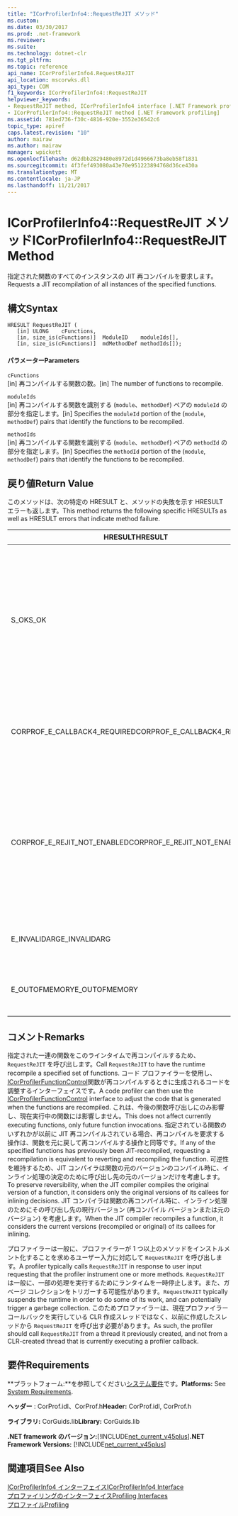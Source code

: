 ```yaml
---
title: "ICorProfilerInfo4::RequestReJIT メソッド"
ms.custom: 
ms.date: 03/30/2017
ms.prod: .net-framework
ms.reviewer: 
ms.suite: 
ms.technology: dotnet-clr
ms.tgt_pltfrm: 
ms.topic: reference
api_name: ICorProfilerInfo4.RequestReJIT
api_location: mscorwks.dll
api_type: COM
f1_keywords: ICorProfilerInfo4::RequestReJIT
helpviewer_keywords:
- RequestReJIT method, ICorProfilerInfo4 interface [.NET Framework profiling]
- ICorProfilerInfo4::RequestReJIT method [.NET Framework profiling]
ms.assetid: 781ed736-f30c-4816-920e-3552e36542c6
topic_type: apiref
caps.latest.revision: "10"
author: mairaw
ms.author: mairaw
manager: wpickett
ms.openlocfilehash: d62dbb2829480e8972d1d4966673ba8eb58f1831
ms.sourcegitcommit: 4f3fef493080a43e70e951223894768d36ce430a
ms.translationtype: MT
ms.contentlocale: ja-JP
ms.lasthandoff: 11/21/2017
---
```

# <a name="icorprofilerinfo4requestrejit-method"></a><span data-ttu-id="ade85-102">ICorProfilerInfo4::RequestReJIT メソッド</span><span class="sxs-lookup"><span data-stu-id="ade85-102">ICorProfilerInfo4::RequestReJIT Method</span></span>
<span data-ttu-id="ade85-103">指定された関数のすべてのインスタンスの JIT 再コンパイルを要求します。</span><span class="sxs-lookup"><span data-stu-id="ade85-103">Requests a JIT recompilation of all instances of the specified functions.</span></span>  
  
## <a name="syntax"></a><span data-ttu-id="ade85-104">構文</span><span class="sxs-lookup"><span data-stu-id="ade85-104">Syntax</span></span>  
  
```  
HRESULT RequestReJIT (  
   [in] ULONG    cFunctions,  
   [in, size_is(cFunctions)]  ModuleID    moduleIds[],  
   [in, size_is(cFunctions)]  mdMethodDef methodIds[]);  
```  
  
#### <a name="parameters"></a><span data-ttu-id="ade85-105">パラメーター</span><span class="sxs-lookup"><span data-stu-id="ade85-105">Parameters</span></span>  
 `cFunctions`  
 <span data-ttu-id="ade85-106">[in] 再コンパイルする関数の数。</span><span class="sxs-lookup"><span data-stu-id="ade85-106">[in] The number of functions to recompile.</span></span>  
  
 `moduleIds`  
 <span data-ttu-id="ade85-107">[in] 再コンパイルする関数を識別する (`module`、`methodDef`) ペアの `moduleId` の部分を指定します。</span><span class="sxs-lookup"><span data-stu-id="ade85-107">[in] Specifies the `moduleId` portion of the (`module`, `methodDef`) pairs that identify the functions to be recompiled.</span></span>  
  
 `methodIds`  
 <span data-ttu-id="ade85-108">[in] 再コンパイルする関数を識別する (`module`、`methodDef`) ペアの `methodId` の部分を指定します。</span><span class="sxs-lookup"><span data-stu-id="ade85-108">[in] Specifies the `methodId` portion of the (`module`, `methodDef`) pairs that identify the functions to be recompiled.</span></span>  
  
## <a name="return-value"></a><span data-ttu-id="ade85-109">戻り値</span><span class="sxs-lookup"><span data-stu-id="ade85-109">Return Value</span></span>  
 <span data-ttu-id="ade85-110">このメソッドは、次の特定の HRESULT と、メソッドの失敗を示す HRESULT エラーも返します。</span><span class="sxs-lookup"><span data-stu-id="ade85-110">This method returns the following specific HRESULTs as well as HRESULT errors that indicate method failure.</span></span>  
  
|<span data-ttu-id="ade85-111">HRESULT</span><span class="sxs-lookup"><span data-stu-id="ade85-111">HRESULT</span></span>|<span data-ttu-id="ade85-112">説明</span><span class="sxs-lookup"><span data-stu-id="ade85-112">Description</span></span>|  
|-------------|-----------------|  
|<span data-ttu-id="ade85-113">S_OK</span><span class="sxs-lookup"><span data-stu-id="ade85-113">S_OK</span></span>|<span data-ttu-id="ade85-114">すべてのメソッドを JIT 再コンパイル対象としてマークする操作が試行されました。</span><span class="sxs-lookup"><span data-stu-id="ade85-114">An attempt was made to mark all the methods for JIT recompilation.</span></span> <span data-ttu-id="ade85-115">プロファイラーを実装する必要があります、 [icorprofilercallback 4::rejiterror](../../../../docs/framework/unmanaged-api/profiling/icorprofilercallback4-rejiterror-method.md)を決定する方法は JIT 再コンパイルが正常にマークされたメソッドです。</span><span class="sxs-lookup"><span data-stu-id="ade85-115">The profiler must implement the [ICorProfilerCallback4::ReJITError](../../../../docs/framework/unmanaged-api/profiling/icorprofilercallback4-rejiterror-method.md) method to determine which methods were successfully marked for JIT recompilation.</span></span>|  
|<span data-ttu-id="ade85-116">CORPROF_E_CALLBACK4_REQUIRED</span><span class="sxs-lookup"><span data-stu-id="ade85-116">CORPROF_E_CALLBACK4_REQUIRED</span></span>|<span data-ttu-id="ade85-117">プロファイラーを実装する必要があります、 [ICorProfilerCallback4](../../../../docs/framework/unmanaged-api/profiling/icorprofilercallback4-interface.md)この呼び出しをサポートするためのインターフェイスです。</span><span class="sxs-lookup"><span data-stu-id="ade85-117">The profiler must implement the [ICorProfilerCallback4](../../../../docs/framework/unmanaged-api/profiling/icorprofilercallback4-interface.md) interface for this call to be supported.</span></span>|  
|<span data-ttu-id="ade85-118">CORPROF_E_REJIT_NOT_ENABLED</span><span class="sxs-lookup"><span data-stu-id="ade85-118">CORPROF_E_REJIT_NOT_ENABLED</span></span>|<span data-ttu-id="ade85-119">JIT 再コンパイルが有効になっていませんでした。</span><span class="sxs-lookup"><span data-stu-id="ade85-119">JIT recompilation has not been enabled.</span></span> <span data-ttu-id="ade85-120">使用して初期化中に JIT 再コンパイルを有効にする必要があります、 [icorprofilerinfo::seteventmask](../../../../docs/framework/unmanaged-api/profiling/icorprofilerinfo-seteventmask-method.md)を設定するメソッド、`COR_PRF_ENABLE_REJIT`フラグ。</span><span class="sxs-lookup"><span data-stu-id="ade85-120">You must enable JIT recompilation during initialization by using the [ICorProfilerInfo::SetEventMask](../../../../docs/framework/unmanaged-api/profiling/icorprofilerinfo-seteventmask-method.md) method to set the `COR_PRF_ENABLE_REJIT` flag.</span></span>|  
|<span data-ttu-id="ade85-121">E_INVALIDARG</span><span class="sxs-lookup"><span data-stu-id="ade85-121">E_INVALIDARG</span></span>|<span data-ttu-id="ade85-122">`cFunctions` が 0 であるか、`moduleIds` または `methodIds` が `NULL` です。</span><span class="sxs-lookup"><span data-stu-id="ade85-122">`cFunctions` is 0, or `moduleIds` or `methodIds` is `NULL`.</span></span>|  
|||  
|<span data-ttu-id="ade85-123">E_OUTOFMEMORY</span><span class="sxs-lookup"><span data-stu-id="ade85-123">E_OUTOFMEMORY</span></span>|<span data-ttu-id="ade85-124">メモリが不足しているために、CLR は要求を完了できませんでした。</span><span class="sxs-lookup"><span data-stu-id="ade85-124">The CLR was unable to complete the request because it ran out of memory.</span></span>|  
  
## <a name="remarks"></a><span data-ttu-id="ade85-125">コメント</span><span class="sxs-lookup"><span data-stu-id="ade85-125">Remarks</span></span>  
 <span data-ttu-id="ade85-126">指定された一連の関数をこのラインタイムで再コンパイルするため、`RequestReJIT` を呼び出します。</span><span class="sxs-lookup"><span data-stu-id="ade85-126">Call `RequestReJIT` to have the runtime recompile a specified set of functions.</span></span> <span data-ttu-id="ade85-127">コード プロファイラーを使用し、 [ICorProfilerFunctionControl](../../../../docs/framework/unmanaged-api/profiling/icorprofilerfunctioncontrol-interface.md)関数が再コンパイルするときに生成されるコードを調整するインターフェイスです。</span><span class="sxs-lookup"><span data-stu-id="ade85-127">A code profiler can then use the [ICorProfilerFunctionControl](../../../../docs/framework/unmanaged-api/profiling/icorprofilerfunctioncontrol-interface.md) interface to adjust the code that is generated when the functions are recompiled.</span></span> <span data-ttu-id="ade85-128">これは、今後の関数呼び出しにのみ影響し、現在実行中の関数には影響しません。</span><span class="sxs-lookup"><span data-stu-id="ade85-128">This does not affect currently executing functions, only future function invocations.</span></span> <span data-ttu-id="ade85-129">指定されている関数のいずれかが以前に JIT 再コンパイルされている場合、再コンパイルを要求する操作は、関数を元に戻して再コンパイルする操作と同等です。</span><span class="sxs-lookup"><span data-stu-id="ade85-129">If any of the specified functions has previously been JIT-recompiled, requesting a recompilation is equivalent to reverting and recompiling the function.</span></span> <span data-ttu-id="ade85-130">可逆性を維持するため、JIT コンパイラは関数の元のバージョンのコンパイル時に、インライン処理の決定のために呼び出し先の元のバージョンだけを考慮します。</span><span class="sxs-lookup"><span data-stu-id="ade85-130">To preserve reversibility, when the JIT compiler compiles the original version of a function, it considers only the original versions of its callees for inlining decisions.</span></span> <span data-ttu-id="ade85-131">JIT コンパイラは関数の再コンパイル時に、インライン処理のためにその呼び出し先の現行バージョン (再コンパイル バージョンまたは元のバージョン) を考慮します。</span><span class="sxs-lookup"><span data-stu-id="ade85-131">When the JIT compiler recompiles a function, it considers the current versions (recompiled or original) of its callees for inlining.</span></span>  
  
 <span data-ttu-id="ade85-132">プロファイラーは一般に、プロファイラーが 1 つ以上のメソッドをインストルメント化することを求めるユーザー入力に対応して `RequestReJIT` を呼び出します。</span><span class="sxs-lookup"><span data-stu-id="ade85-132">A profiler typically calls `RequestReJIT` in response to user input requesting that the profiler instrument one or more methods.</span></span> <span data-ttu-id="ade85-133">`RequestReJIT` は一般に、一部の処理を実行するためにランタイムを一時停止します。また、ガベージ コレクションをトリガーする可能性があります。</span><span class="sxs-lookup"><span data-stu-id="ade85-133">`RequestReJIT` typically suspends the runtime in order to do some of its work, and can potentially trigger a garbage collection.</span></span> <span data-ttu-id="ade85-134">このためプロファイラーは、現在プロファイラー コールバックを実行している CLR 作成スレッドではなく、以前に作成したスレッドから `RequestReJIT` を呼び出す必要があります。</span><span class="sxs-lookup"><span data-stu-id="ade85-134">As such, the profiler should call `RequestReJIT` from a thread it previously created, and not from a CLR-created thread that is currently executing a profiler callback.</span></span>  
  
## <a name="requirements"></a><span data-ttu-id="ade85-135">要件</span><span class="sxs-lookup"><span data-stu-id="ade85-135">Requirements</span></span>  
 <span data-ttu-id="ade85-136">**プラットフォーム:**を参照してください[システム要件](../../../../docs/framework/get-started/system-requirements.md)です。</span><span class="sxs-lookup"><span data-stu-id="ade85-136">**Platforms:** See [System Requirements](../../../../docs/framework/get-started/system-requirements.md).</span></span>  
  
 <span data-ttu-id="ade85-137">**ヘッダー** : CorProf.idl、CorProf.h</span><span class="sxs-lookup"><span data-stu-id="ade85-137">**Header:** CorProf.idl, CorProf.h</span></span>  
  
 <span data-ttu-id="ade85-138">**ライブラリ:** CorGuids.lib</span><span class="sxs-lookup"><span data-stu-id="ade85-138">**Library:** CorGuids.lib</span></span>  
  
 <span data-ttu-id="ade85-139">**.NET framework のバージョン:**[!INCLUDE[net_current_v45plus](../../../../includes/net-current-v45plus-md.md)]</span><span class="sxs-lookup"><span data-stu-id="ade85-139">**.NET Framework Versions:** [!INCLUDE[net_current_v45plus](../../../../includes/net-current-v45plus-md.md)]</span></span>  
  
## <a name="see-also"></a><span data-ttu-id="ade85-140">関連項目</span><span class="sxs-lookup"><span data-stu-id="ade85-140">See Also</span></span>  
 [<span data-ttu-id="ade85-141">ICorProfilerInfo4 インターフェイス</span><span class="sxs-lookup"><span data-stu-id="ade85-141">ICorProfilerInfo4 Interface</span></span>](../../../../docs/framework/unmanaged-api/profiling/icorprofilerinfo4-interface.md)  
 [<span data-ttu-id="ade85-142">プロファイリングのインターフェイス</span><span class="sxs-lookup"><span data-stu-id="ade85-142">Profiling Interfaces</span></span>](../../../../docs/framework/unmanaged-api/profiling/profiling-interfaces.md)  
 [<span data-ttu-id="ade85-143">プロファイル</span><span class="sxs-lookup"><span data-stu-id="ade85-143">Profiling</span></span>](../../../../docs/framework/unmanaged-api/profiling/index.md)
